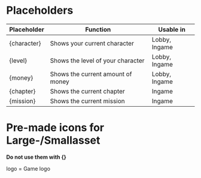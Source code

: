 # Placeholders
|Placeholder|Function|Usable in|
|--|--|--|
|{character}|Shows your current character|Lobby, Ingame|
|{level}|Shows the level of your character|Lobby, Ingame|
|{money}|Shows the current amount of money|Lobby, Ingame|
|{chapter}|Shows the current chapter|Ingame|
|{mission}|Shows the current mission|Ingame|

# Pre-made icons for Large-/Smallasset
**Do not use them with {}**    

logo = Game logo 